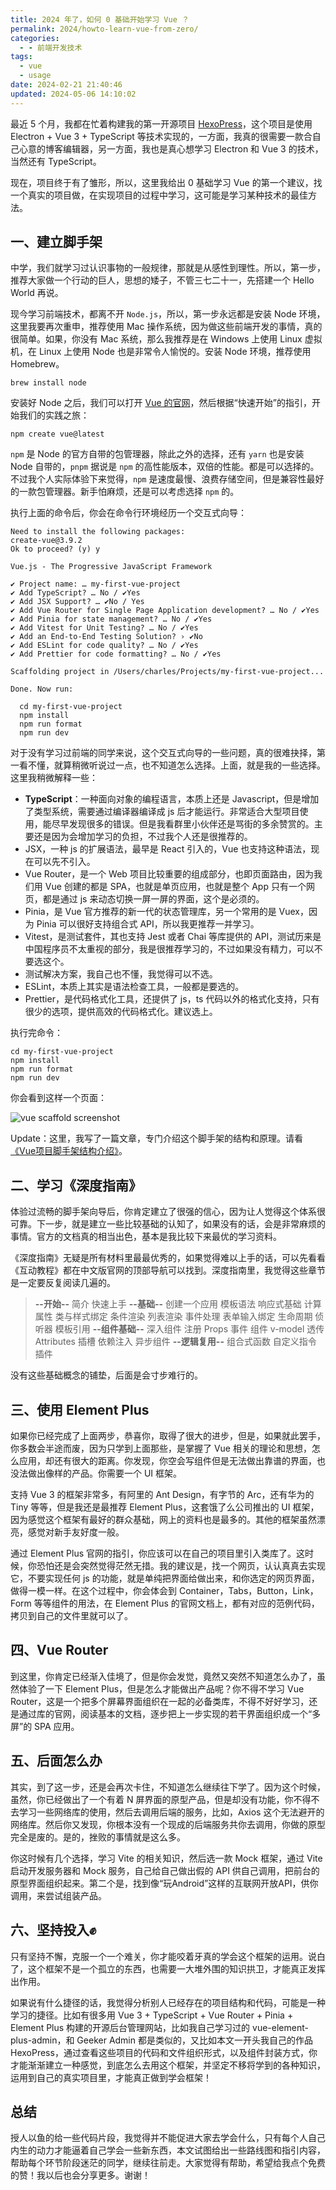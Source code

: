 ```yaml
---
title: 2024 年了，如何 0 基础开始学习 Vue ？
permalink: 2024/howto-learn-vue-from-zero/
categories:
  - - 前端开发技术
tags:
  - vue
  - usage
date: 2024-02-21 21:40:46
updated: 2024-05-06 14:10:02
---
```

最近 5 个月，我都在忙着构建我的第一开源项目 [HexoPress](https://github.com/charlestang/HexoPress)，这个项目是使用 Electron + Vue 3 + TypeScript 等技术实现的，一方面，我真的很需要一款合自己心意的博客编辑器，另一方面，我也是真心想学习 Electron 和 Vue 3 的技术，当然还有 TypeScript。

现在，项目终于有了雏形，所以，这里我给出 0 基础学习 Vue 的第一个建议，找一个真实的项目做，在实现项目的过程中学习，这可能是学习某种技术的最佳方法。

<!--more-->

## 一、建立脚手架

中学，我们就学习过认识事物的一般规律，那就是从感性到理性。所以，第一步，推荐大家做一个行动的巨人，思想的矮子，不管三七二十一，先搭建一个 Hello World 再说。

现今学习前端技术，都离不开 `Node.js`，所以，第一步永远都是安装 Node 环境，这里我要再次重申，推荐使用 Mac 操作系统，因为做这些前端开发的事情，真的很简单。如果，你没有 Mac 系统，那么我推荐是在 Windows 上使用 Linux 虚拟机，在 Linux 上使用 Node 也是非常令人愉悦的。安装 Node 环境，推荐使用 Homebrew。

```shell
brew install node
```

安装好 Node 之后，我们可以打开 [Vue 的官网](https://vuejs.org)，然后根据“快速开始”的指引，开始我们的实践之旅：

```shell
npm create vue@latest
```

`npm` 是 Node 的官方自带的包管理器，除此之外的选择，还有 `yarn` 也是安装 Node 自带的，`pnpm` 据说是 `npm` 的高性能版本，双倍的性能。都是可以选择的。不过我个人实际体验下来觉得，`npm` 是速度最慢、浪费存储空间，但是兼容性最好的一款包管理器。新手怕麻烦，还是可以考虑选择 `npm` 的。

执行上面的命令后，你会在命令行环境经历一个交互式向导：

```text
Need to install the following packages:
create-vue@3.9.2
Ok to proceed? (y) y

Vue.js - The Progressive JavaScript Framework

✔ Project name: … my-first-vue-project
✔ Add TypeScript? … No / ✔Yes
✔ Add JSX Support? … ✔No / Yes
✔ Add Vue Router for Single Page Application development? … No / ✔Yes
✔ Add Pinia for state management? … No / ✔Yes
✔ Add Vitest for Unit Testing? … No / ✔Yes
✔ Add an End-to-End Testing Solution? › ✔No
✔ Add ESLint for code quality? … No / ✔Yes
✔ Add Prettier for code formatting? … No / ✔Yes

Scaffolding project in /Users/charles/Projects/my-first-vue-project...

Done. Now run:

  cd my-first-vue-project
  npm install
  npm run format
  npm run dev

```

对于没有学习过前端的同学来说，这个交互式向导的一些问题，真的很难抉择，第一看不懂，就算稍微听说过一点，也不知道怎么选择。上面，就是我的一些选择。这里我稍微解释一些：

- **TypeScript**：一种面向对象的编程语言，本质上还是 Javascript，但是增加了类型系统，需要通过编译器编译成 js 后才能运行。非常适合大型项目使用，能尽早发现很多的错误。但是我看群里小伙伴还是骂街的多余赞赏的。主要还是因为会增加学习的负担，不过我个人还是很推荐的。
- JSX，一种 js 的扩展语法，最早是 React 引入的，Vue 也支持这种语法，现在可以先不引入。
- Vue Router，是一个 Web 项目比较重要的组成部分，也即页面路由，因为我们用 Vue 创建的都是 SPA，也就是单页应用，也就是整个 App 只有一个网页，都是通过 js 来动态切换一屏一屏的界面，这个是必须的。
- Pinia，是 Vue 官方推荐的新一代的状态管理库，另一个常用的是 Vuex，因为 Pinia 可以很好支持组合式 API，所以我更推荐一并学习。
- Vitest，是测试套件，其也支持 Jest 或者 Chai 等库提供的 API，测试历来是中国程序员不太重视的部分，我是很推荐学习的，不过如果没有精力，可以不要选这个。
- 测试解决方案，我自己也不懂，我觉得可以不选。
- ESLint，本质上其实是语法检查工具，一般都是要选的。
- Prettier，是代码格式化工具，还提供了 js，ts 代码以外的格式化支持，只有很少的选项，提供高效的代码格式化。建议选上。

执行完命令：

```shell
cd my-first-vue-project
npm install
npm run format
npm run dev
```

你会看到这样一个页面：

![vue scaffold screenshot](../../images/2024/02/vue-screenshot.png)

Update：这里，我写了一篇文章，专门介绍这个脚手架的结构和原理。请看[《Vue项目脚手架结构介绍》](https://blog.charlestang.org/2024/the-structure-of-vue-scaffold/)。

## 二、学习《深度指南》

体验过流畅的脚手架向导后，你肯定建立了很强的信心，因为让人觉得这个体系很可靠。下一步，就是建立一些比较基础的认知了，如果没有的话，会是非常麻烦的事情。官方的文档真的相当出色，基本是我比较下来最优的学习资料。

《深度指南》无疑是所有材料里最最优秀的，如果觉得难以上手的话，可以先看看《互动教程》都在中文版官网的顶部导航可以找到。深度指南里，我觉得这些章节是一定要反复阅读几遍的。

> **--开始--**
> 简介
> 快速上手
> **--基础--**
> 创建一个应用
> 模板语法
> 响应式基础
> 计算属性
> 类与样式绑定
> 条件渲染
> 列表渲染
> 事件处理
> 表单输入绑定
> 生命周期
> 侦听器
> 模板引用
> **--组件基础--**
> 深入组件
> 注册
> Props
> 事件
> 组件 v-model
> 透传 Attributes
> 插槽
> 依赖注入
> 异步组件
> **--逻辑复用--**
> 组合式函数
> 自定义指令
> 插件

没有这些基础概念的铺垫，后面是会寸步难行的。

## 三、使用 Element Plus

如果你已经完成了上面两步，恭喜你，取得了很大的进步，但是，如果就此罢手，你多数会半途而废，因为只学到上面那些，是掌握了 Vue 相关的理论和思想，怎么应用，却还有很大的距离。你发现，你空会写组件但是无法做出靠谱的界面，也没法做出像样的产品。你需要一个 UI 框架。

支持 Vue 3 的框架非常多，有阿里的 Ant Design，有字节的 Arc，还有华为的 Tiny 等等，但是我还是最推荐 Element Plus，这套饿了么公司推出的 UI 框架，因为感觉这个框架有最好的群众基础，网上的资料也是最多的。其他的框架虽然漂亮，感觉对新手友好度一般。

通过 Element Plus 官网的指引，你应该可以在自己的项目里引入类库了。这时候，你恐怕还是会突然觉得茫然无措。我的建议是，找一个网页，认认真真去实现它，不要实现任何 js 的功能，就是单纯把界面给做出来，和你选定的网页界面，做得一模一样。在这个过程中，你会体会到 Container，Tabs，Button，Link，Form 等等组件的用法，在 Element Plus 的官网文档上，都有对应的范例代码，拷贝到自己的文件里就可以了。

## 四、Vue Router

到这里，你肯定已经渐入佳境了，但是你会发觉，竟然又突然不知道怎么办了，虽然体验了一下 Element Plus，但是怎么才能做出产品呢？你不得不学习 Vue Router，这是一个把多个屏幕界面组织在一起的必备类库，不得不好好学习，还是通过库的官网，阅读基本的文档，逐步把上一步实现的若干界面组织成一个“多屏”的 SPA 应用。

## 五、后面怎么办

其实，到了这一步，还是会再次卡住，不知道怎么继续往下学了。因为这个时候，虽然，你已经做出了一个有着 N 屏界面的原型产品，但是却没有功能，你不得不去学习一些网络库的使用，然后去调用后端的服务，比如，Axios 这个无法避开的网络库。然后你又发现，你根本没有一个现成的后端服务共你去调用，你做的原型完全是废的。是的，挫败的事情就是这么多。

你这时候有几个选择，学习 Vite 的相关知识，然后选一款 Mock 框架，通过 Vite 启动开发服务器和 Mock 服务，自己给自己做出假的 API 供自己调用，把前台的原型界面组织起来。第二个是，找到像“玩Android”这样的互联网开放API，供你调用，来尝试组装产品。

## 六、坚持投入✊

只有坚持不懈，克服一个一个难关，你才能咬着牙真的学会这个框架的运用。说白了，这个框架不是一个孤立的东西，也需要一大堆外围的知识拱卫，才能真正发挥出作用。

如果说有什么捷径的话，我觉得分析别人已经存在的项目结构和代码，可能是一种学习的捷径。比如有很多用 Vue 3 + TypeScript + Vue Router + Pinia + Element Plus 构建的开源后台管理网站，比如我自己学习过的 vue-element-plus-admin，和 Geeker Admin 都是类似的，又比如本文一开头我自己的作品 HexoPress，通过查看这些项目的代码和文件组织形式，以及组件封装方式，你才能渐渐建立一种感觉，到底怎么去用这个框架，并坚定不移将学到的各种知识，运用到自己的真实项目里，才能真正做到学会框架！

## 总结

授人以鱼的给一些代码片段，我觉得并不能促进大家去学会什么，只有每个人自己内生的动力才能逼着自己学会一些新东西，本文试图给出一些路线图和指引内容，帮助每个环节阶段迷茫的同学，继续往前走。大家觉得有帮助，希望给我点个免费的赞！我以后也会分享更多。谢谢！


